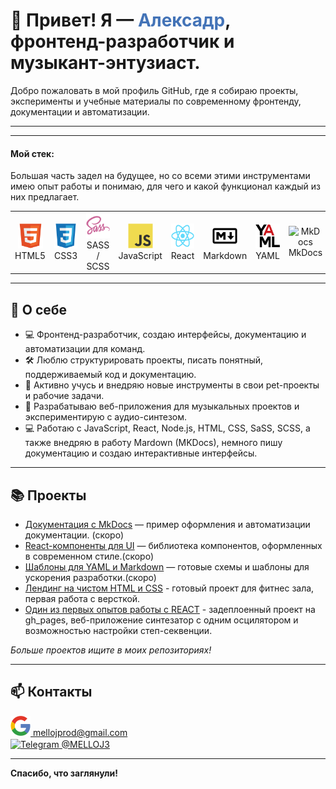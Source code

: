 <p align="center">
  <h1>
    👋 Привет! Я — <span style="color:#4373b7;">Алексадр</span>, фронтенд-разработчик и музыкант-энтузиаст.      </h1>
</p>

Добро пожаловать в мой профиль GitHub, где я собираю проекты, эксперименты и учебные материалы по современному фронтенду, документации и автоматизации.

---

---
#### **Мой стек**:

Большая часть задел на будущее, но со всеми этими инструментами имею опыт работы и понимаю, для чего и какой функционал каждый из них предлагает.

<div align="center">

<table>
  <tr>
    <td align="center">
      <img src="https://raw.githubusercontent.com/devicons/devicon/master/icons/html5/html5-original.svg" width="40" height="40" alt="HTML5"/>
      <br>HTML5
    </td>
    <td align="center">
      <img src="https://raw.githubusercontent.com/devicons/devicon/master/icons/css3/css3-original.svg" width="40" height="40" alt="CSS3"/>
      <br>CSS3
    </td>
    <td align="center">
      <img src="https://raw.githubusercontent.com/devicons/devicon/master/icons/sass/sass-original.svg" width="40" height="40" alt="SASS/SCSS"/>
      <br>SASS / SCSS
    </td>
    <td align="center">
      <img src="https://raw.githubusercontent.com/devicons/devicon/master/icons/javascript/javascript-original.svg" width="40" height="40" alt="JavaScript"/>
      <br>JavaScript
    </td>
    <td align="center">
      <img src="https://raw.githubusercontent.com/devicons/devicon/master/icons/react/react-original.svg" width="40" height="40" alt="React"/>
      <br>React
    </td>
    <td align="center">
      <img src="https://raw.githubusercontent.com/devicons/devicon/master/icons/markdown/markdown-original.svg" width="40" height="40" alt="Markdown"/>
      <br>Markdown
    </td>
    <td align="center">
      <img src="https://raw.githubusercontent.com/devicons/devicon/master/icons/yaml/yaml-original.svg" width="40" height="40" alt="YAML"/>
      <br>YAML
    </td>
    <td align="center">
      <img src="https://avatars.githubusercontent.com/u/9692741?s=200&v=4" width="40" height="40" alt="MkDocs"/>
      <br>MkDocs
    </td>
  </tr>
</table>

</div>

---

## 📝 О себе

- 💻 Фронтенд-разработчик, создаю интерфейсы, документацию и автоматизации для команд.
- 🛠️ Люблю структурировать проекты, писать понятный, поддерживаемый код и документацию.
- 🌱 Активно учусь и внедряю новые инструменты в свои pet-проекты и рабочие задачи.
- 🎵 Разрабатываю веб-приложения для музыкальных проектов и экспериментирую с аудио-синтезом.
- 💻 Работаю с JavaScript, React, Node.js, HTML, CSS, SaSS, SCSS, а также внедряю в работу Mardown (MKDocs), немного пишу документацию и создаю интерактивные интерфейсы.

---

## 📚 Проекты

- [Документация с MkDocs](#) — пример оформления и автоматизации документации. (скоро)
- [React-компоненты для UI](#) — библиотека компонентов, оформленных в современном стиле.(скоро)
- [Шаблоны для YAML и Markdown](#) — готовые схемы и шаблоны для ускорения разработки.(скоро)
- [Лендинг на чистом HTML и CSS](https://github.com/MellojFront/Kropp-Fitness) - готовый проект для фитнес зала, первая работа с версткой.
- [Один из первых опытов работы с REACT](https://github.com/MellojFront/OneOsc-synth-sequencer) - задеплоенный проект на gh_pages, веб-приложение синтезатор с одним осцилятором и возможностью настройки степ-секвенции.

*Больше проектов ищите в моих репозиториях!*

---

## 📫 Контакты

<div align="left">

<a href="mailto:mellojprod@gmail.com" title="Email">
  <img src="https://raw.githubusercontent.com/devicons/devicon/master/icons/google/google-original.svg" width="32" height="32" alt="Email"/>
  mellojprod@gmail.com
</a>
<br>

<a href="https://t.me/melloj3" title="Telegram" style="vertical-align:middle;">
  <img src="https://upload.wikimedia.org/wikipedia/commons/8/82/Telegram_logo.svg" width="32" height="32" alt="Telegram"/>
  @MELLOJ3
</a>
<br>



</div>

---

**Спасибо, что заглянули!** 
